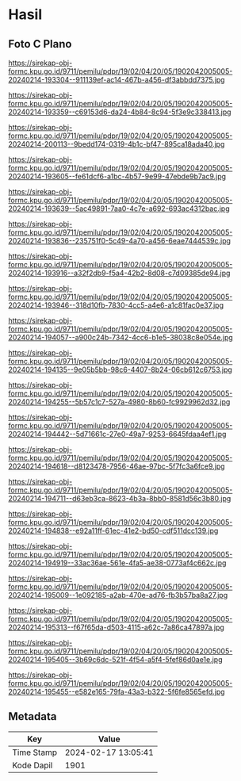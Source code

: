 # Hasil

## Foto C Plano

https://sirekap-obj-formc.kpu.go.id/9711/pemilu/pdpr/19/02/04/20/05/1902042005005-20240214-193304--911139ef-ac14-467b-a456-df3abbdd7375.jpg

https://sirekap-obj-formc.kpu.go.id/9711/pemilu/pdpr/19/02/04/20/05/1902042005005-20240214-193359--c69153d6-da24-4b84-8c94-5f3e9c338413.jpg

https://sirekap-obj-formc.kpu.go.id/9711/pemilu/pdpr/19/02/04/20/05/1902042005005-20240214-200113--9bedd174-0319-4b1c-bf47-895ca18ada40.jpg

https://sirekap-obj-formc.kpu.go.id/9711/pemilu/pdpr/19/02/04/20/05/1902042005005-20240214-193605--fe61dcf6-a1bc-4b57-9e99-47ebde9b7ac9.jpg

https://sirekap-obj-formc.kpu.go.id/9711/pemilu/pdpr/19/02/04/20/05/1902042005005-20240214-193639--5ac49891-7aa0-4c7e-a692-693ac4312bac.jpg

https://sirekap-obj-formc.kpu.go.id/9711/pemilu/pdpr/19/02/04/20/05/1902042005005-20240214-193836--235751f0-5c49-4a70-a456-6eae7444539c.jpg

https://sirekap-obj-formc.kpu.go.id/9711/pemilu/pdpr/19/02/04/20/05/1902042005005-20240214-193916--a32f2db9-f5a4-42b2-8d08-c7d09385de94.jpg

https://sirekap-obj-formc.kpu.go.id/9711/pemilu/pdpr/19/02/04/20/05/1902042005005-20240214-193946--318d10fb-7830-4cc5-a4e6-a1c81fac0e37.jpg

https://sirekap-obj-formc.kpu.go.id/9711/pemilu/pdpr/19/02/04/20/05/1902042005005-20240214-194057--a900c24b-7342-4cc6-b1e5-38038c8e054e.jpg

https://sirekap-obj-formc.kpu.go.id/9711/pemilu/pdpr/19/02/04/20/05/1902042005005-20240214-194135--9e05b5bb-98c6-4407-8b24-06cb612c6753.jpg

https://sirekap-obj-formc.kpu.go.id/9711/pemilu/pdpr/19/02/04/20/05/1902042005005-20240214-194255--5b57c1c7-527a-4980-8b60-fc9929962d32.jpg

https://sirekap-obj-formc.kpu.go.id/9711/pemilu/pdpr/19/02/04/20/05/1902042005005-20240214-194442--5d71661c-27e0-49a7-9253-6645fdaa4ef1.jpg

https://sirekap-obj-formc.kpu.go.id/9711/pemilu/pdpr/19/02/04/20/05/1902042005005-20240214-194618--d8123478-7956-46ae-97bc-5f7fc3a6fce9.jpg

https://sirekap-obj-formc.kpu.go.id/9711/pemilu/pdpr/19/02/04/20/05/1902042005005-20240214-194711--d63eb3ca-8623-4b3a-8bb0-8581d56c3b80.jpg

https://sirekap-obj-formc.kpu.go.id/9711/pemilu/pdpr/19/02/04/20/05/1902042005005-20240214-194838--e92a11ff-61ec-41e2-bd50-cdf511dcc139.jpg

https://sirekap-obj-formc.kpu.go.id/9711/pemilu/pdpr/19/02/04/20/05/1902042005005-20240214-194919--33ac36ae-561e-4fa5-ae38-0773af4c662c.jpg

https://sirekap-obj-formc.kpu.go.id/9711/pemilu/pdpr/19/02/04/20/05/1902042005005-20240214-195009--1e092185-a2ab-470e-ad76-fb3b57ba8a27.jpg

https://sirekap-obj-formc.kpu.go.id/9711/pemilu/pdpr/19/02/04/20/05/1902042005005-20240214-195313--f67f65da-d503-4115-a62c-7a86ca47897a.jpg

https://sirekap-obj-formc.kpu.go.id/9711/pemilu/pdpr/19/02/04/20/05/1902042005005-20240214-195405--3b69c6dc-521f-4f54-a5f4-5fef86d0ae1e.jpg

https://sirekap-obj-formc.kpu.go.id/9711/pemilu/pdpr/19/02/04/20/05/1902042005005-20240214-195455--e582e165-79fa-43a3-b322-5f6fe8565efd.jpg


## Metadata

| Key        | Value               |
| ---------- | ------------------- |
| Time Stamp | 2024-02-17 13:05:41 |
| Kode Dapil | 1901                |



